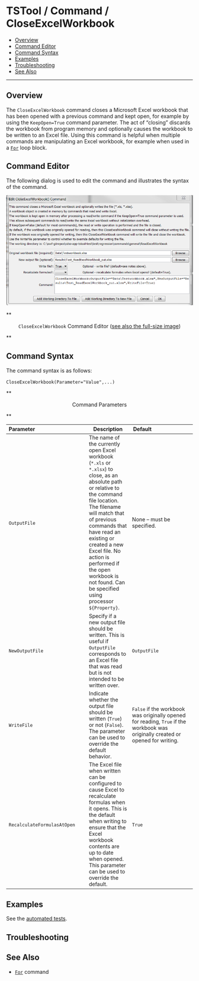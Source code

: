 # TSTool / Command / CloseExcelWorkbook #

* [Overview](#overview)
* [Command Editor](#command-editor)
* [Command Syntax](#command-syntax)
* [Examples](#examples)
* [Troubleshooting](#troubleshooting)
* [See Also](#see-also)

-------------------------

## Overview ##

The `CloseExcelWorkbook` command closes a Microsoft Excel workbook
that has been opened with a previous command and kept open,
for example by using the `KeepOpen=True` command parameter.
The act of “closing” discards the workbook from program memory and optionally
causes the workbook to be written to an Excel file.
Using this command is helpful when multiple commands are manipulating an Excel workbook,
for example when used in a [`For`](../For/For.md) loop block.

## Command Editor ##

The following dialog is used to edit the command and illustrates the syntax of the command.

![CloseExcelWorkbook](CloseExcelWorkbook.png)

**<p style="text-align: center;">
`CloseExcelWorkbook` Command Editor (<a href="../CloseExcelWorkbook.png">see also the full-size image</a>)
</p>**

## Command Syntax ##

The command syntax is as follows:

```text
CloseExcelWorkbook(Parameter="Value",...)
```
**<p style="text-align: center;">
Command Parameters
</p>**

|**Parameter**&nbsp;&nbsp;&nbsp;&nbsp;&nbsp;&nbsp;&nbsp;&nbsp;&nbsp;&nbsp;&nbsp;&nbsp;&nbsp;&nbsp;&nbsp;&nbsp;&nbsp;&nbsp;&nbsp;&nbsp;&nbsp;&nbsp;&nbsp;&nbsp;&nbsp;&nbsp;&nbsp;&nbsp;&nbsp;&nbsp;&nbsp;&nbsp;&nbsp;&nbsp;&nbsp;|**Description**|**Default**&nbsp;&nbsp;&nbsp;&nbsp;&nbsp;&nbsp;&nbsp;&nbsp;&nbsp;&nbsp;&nbsp;&nbsp;&nbsp;&nbsp;&nbsp;&nbsp;&nbsp;&nbsp;&nbsp;&nbsp;&nbsp;&nbsp;&nbsp;&nbsp;&nbsp;&nbsp;&nbsp;|
|--------------|-----------------|-----------------|
|`OutputFile`|The name of the currently open Excel workbook (`*.xls` or `*.xlsx`) to close, as an absolute path or relative to the command file location.  The filename will match that of previous commands that have read an existing or created a new Excel file.  No action is performed if the open workbook is not found.  Can be specified using processor `${Property}`.|None – must be specified.|
|`NewOutputFile`|Specify if a new output file should be written.  This is useful if `OutputFile` corresponds to an Excel file that was read but is not intended to be written over.|`OutputFile`|
|`WriteFile`|Indicate whether the output file should be written (`True`) or not (`False`).  The parameter can be used to override the default behavior.|`False` if the workbook was originally opened for reading, `True` if the workbook was originally created or opened for writing.|
|`RecalculateFormulasAtOpen`|The Excel file when written can be configured to cause Excel to recalculate formulas when it opens.  This is the default when writing to ensure that the Excel workbook contents are up to date when opened.  This parameter can be used to override the default.|`True`|

## Examples ##

See the [automated tests](https://github.com/OpenCDSS/cdss-app-tstool-test/tree/master/test/regression/commands/general/CloseExcelWorkbook).

## Troubleshooting ##

## See Also ##

* [`For`](../For/For.md) command
